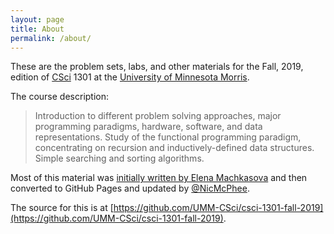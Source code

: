 ```yaml
---
layout: page
title: About
permalink: /about/
---
```


These are the problem sets, labs, and other materials for the Fall, 2019,
edition of
[CSci](https://academics.morris.umn.edu/majorminor-planning-tips/computer-science)
1301 at the [University of Minnesota Morris](https://www.morris.umn.edu).

The course description:

> Introduction to different problem solving approaches, major programming paradigms, hardware, software, and data representations. Study of the functional programming paradigm, concentrating on recursion and inductively-defined data structures. Simple searching and sorting algorithms.

Most of this material was
[initially written by Elena Machkasova](http://cda.morris.umn.edu/~elenam/1301fall2018/)
and then converted to GitHub Pages and updated by [@NicMcPhee](https://github.com/NicMcPhee).

The source for this is at
[https://github.com/UMM-CSci/csci-1301-fall-2019](https://github.com/UMM-CSci/csci-1301-fall-2019).
